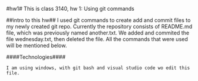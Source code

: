 #hw1#
    This is class 3140, hw 1: Using git commands 

##intro to this hw##
  I used git commands to create add and commit files to my newly created git repo. Currently the repository consists of README.md file, which was previously named another.txt. We added and commited the file wednesday.txt, then deleted the file. All the commands that were used will be mentioned below.

####Technologies####

    I am using windows, with git bash and visual studio code wo edit this file. 


